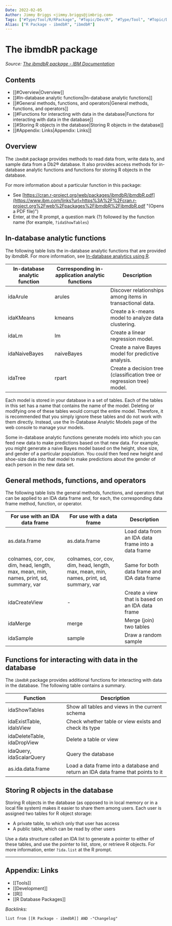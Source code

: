 ```yaml
---
Date: 2022-02-05
Author: Jimmy Briggs <jimmy.briggs@jimbrig.com>
Tags: ["#Type/Tool/R/RPackage", "#Topic/Dev/R", "#Type/Tool", "#Topic/Dev/Data/Databases"]
Alias: ["R Package - ibmdbR", "ibmdbR"]
---
```


# The ibmdbR package

*Source: [The ibmdbR package - IBM Documentation](https://www.ibm.com/docs/en/db2woc?topic=packages-ibmdbr-package)*

## Contents

- [[#Overview|Overview]]
- [[#In-database analytic functions|In-database analytic functions]]
- [[#General methods, functions, and operators|General methods, functions, and operators]]
- [[#Functions for interacting with data in the database|Functions for interacting with data in the database]]
- [[#Storing R objects in the database|Storing R objects in the database]]
- [[#Appendix: Links|Appendix: Links]]


## Overview

The `ibmdbR` package provides methods to read data from, write data to, and sample data from a Db2® database. It also provides access methods for in-database analytic functions and functions for storing R objects in the database.

For more information about a particular function in this package:

-   See [https://cran.r-project.org/web/packages/ibmdbR/ibmdbR.pdf](https://www.ibm.com/links?url=https%3A%2F%2Fcran.r-project.org%2Fweb%2Fpackages%2FibmdbR%2FibmdbR.pdf "(Opens a PDF file)")
-   Enter, at the R prompt, a question mark (?) followed by the function name (for example, `?idaShowTables`)

## In-database analytic functions

The following table lists the in-database analytic functions that are provided by ibmdbR. For more information, see [In-database analytics using R](https://www.ibm.com/docs/en/SS6NHC/com.ibm.swg.im.dashdb.analytics.doc/doc/explorer_in_db_analytics.html "To process data, most native R functions require that the data first is extracted from a database to working memory. Such a function is called an in-application function. A different type of function, called an in-database function, operates directly on data in a database, without requiring the data to be extracted. Consequently, you can use an in-database function to analyze large amounts of data that would be impractical or impossible to extract.").

| In-database analytic function | Corresponding in-application analytic functions | Description                                                            |
| ----------------------------- | ----------------------------------------------- | ---------------------------------------------------------------------- |
| idaArule                      | arules                                          | Discover relationships among items in transactional data.              |
| idaKMeans                     | kmeans                                          | Create a k-means model to analyze data clustering.                     |
| idaLm                         | lm                                              | Create a linear regression model.                                      |
| idaNaiveBayes                 | naiveBayes                                      | Create a naive Bayes model for predictive analysis.                    |
| idaTree                       | rpart                                           | Create a decision tree (classification tree or regression tree) model. |

Each model is stored in your database in a set of tables. Each of the tables in this set has a name that contains the name of the model. Deleting or modifying one of these tables would corrupt the entire model. Therefore, it is recommended that you simply ignore these tables and do not work with them directly. Instead, use the In-Database Analytic Models page of the web console to manage your models.

Some in-database analytic functions generate models into which you can feed new data to make predictions based on that new data. For example, you might generate a naive Bayes model based on the height, shoe size, and gender of a particular population. You could then feed new height and shoe-size data into that model to make predictions about the gender of each person in the new data set.

## General methods, functions, and operators

The following table lists the general methods, functions, and operators that can be applied to an IDA data frame and, for each, the corresponding data frame method, function, or operator.

| For use with an IDA data frame                                                        | For use with a data frame                                                             | Description                                              |
| ------------------------------------------------------------------------------------- | ------------------------------------------------------------------------------------- | -------------------------------------------------------- |
| as.data.frame                                                                         | as.data.frame                                                                         | Load data from an IDA data frame into a data frame       |
| colnames, cor, cov, dim, head, length, max, mean, min, names, print, sd, summary, var | colnames, cor, cov, dim, head, length, max, mean, min, names, print, sd, summary, var | Same for both data frame and IDA data frame              |
| idaCreateView                                                                         | \-                                                                                    | Create a view that is based on an IDA data frame         |
| idaMerge                                                                              | merge                                                                                 | Merge (join) two tables                                  |
| idaSample                                                                             | sample                                                                                | Draw a random sample                                     |

## Functions for interacting with data in the database

The `ibmdbR` package provides additional functions for interacting with data in the database. The following table contains a summary.

| Function                    | Description                                                                      |
| --------------------------- | -------------------------------------------------------------------------------- |
| idaShowTables               | Show all tables and views in the current schema                                  |
| idaExistTable, idaIsView    | Check whether table or view exists and check its type                            |
| idaDeleteTable, idaDropView | Delete a table or view                                                           |
| idaQuery, idaScalarQuery    | Query the database                                                               |
| as.ida.data.frame           | Load a data frame into a database and return an IDA data frame that points to it |

## Storing R objects in the database

Storing R objects in the database (as opposed to in local memory or in a local file system) makes it easier to share them among users. Each user is assigned two tables for R object storage:

-   A private table, to which only that user has access
-   A public table, which can be read by other users

Use a data structure called an IDA list to generate a pointer to either of these tables, and use the pointer to list, store, or retrieve R objects. For more information, enter `?ida.list` at the R prompt.



***

## Appendix: Links

- [[Tools]]
- [[Development]]
- [[R]]
- [[R Database Packages]]


*Backlinks:*

```dataview
list from [[R Package - ibmdbR]] AND -"Changelog"
```